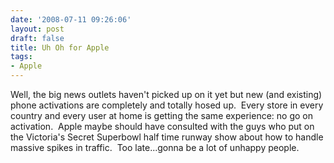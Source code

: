 ```yaml
---
date: '2008-07-11 09:26:06'
layout: post
draft: false
title: Uh Oh for Apple
tags:
- Apple
---
```


Well, the big news outlets haven't picked up on it yet but new (and existing) phone activations are completely and totally hosed up.  Every store in every country and every user at home is getting the same experience: no go on activation.  Apple maybe should have consulted with the guys who put on the Victoria's Secret Superbowl half time runway show about how to handle massive spikes in traffic.  Too late...gonna be a lot of unhappy people.
